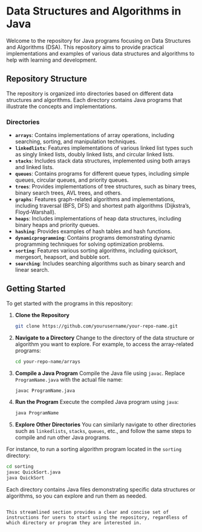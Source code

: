 # Data Structures and Algorithms in Java

Welcome to the repository for Java programs focusing on Data Structures and Algorithms (DSA). This repository aims to provide practical implementations and examples of various data structures and algorithms to help with learning and development.

## Repository Structure

The repository is organized into directories based on different data structures and algorithms. Each directory contains Java programs that illustrate the concepts and implementations.

### Directories

- **`arrays`**: Contains implementations of array operations, including searching, sorting, and manipulation techniques.
- **`linkedlists`**: Features implementations of various linked list types such as singly linked lists, doubly linked lists, and circular linked lists.
- **`stacks`**: Includes stack data structures, implemented using both arrays and linked lists.
- **`queues`**: Contains programs for different queue types, including simple queues, circular queues, and priority queues.
- **`trees`**: Provides implementations of tree structures, such as binary trees, binary search trees, AVL trees, and others.
- **`graphs`**: Features graph-related algorithms and implementations, including traversal (BFS, DFS) and shortest path algorithms (Dijkstra’s, Floyd-Warshall).
- **`heaps`**: Includes implementations of heap data structures, including binary heaps and priority queues.
- **`hashing`**: Provides examples of hash tables and hash functions.
- **`dynamicprogramming`**: Contains programs demonstrating dynamic programming techniques for solving optimization problems.
- **`sorting`**: Features various sorting algorithms, including quicksort, mergesort, heapsort, and bubble sort.
- **`searching`**: Includes searching algorithms such as binary search and linear search.

## Getting Started

To get started with the programs in this repository:

1. **Clone the Repository**
   ```sh
   git clone https://github.com/yourusername/your-repo-name.git

2. **Navigate to a Directory**
   Change to the directory of the data structure or algorithm you want to explore. For example, to access the array-related programs:
   ```sh
   cd your-repo-name/arrays
   ```

3. **Compile a Java Program**
   Compile the Java file using `javac`. Replace `ProgramName.java` with the actual file name:
   ```sh
   javac ProgramName.java
   ```

4. **Run the Program**
   Execute the compiled Java program using `java`:
   ```sh
   java ProgramName
   ```

5. **Explore Other Directories**
   You can similarly navigate to other directories such as `linkedlists`, `stacks`, `queues`, etc., and follow the same steps to compile and run other Java programs.

For instance, to run a sorting algorithm program located in the `sorting` directory:
```sh
cd sorting
javac QuickSort.java
java QuickSort
```

Each directory contains Java files demonstrating specific data structures or algorithms, so you can explore and run them as needed.

```

This streamlined section provides a clear and concise set of instructions for users to start using the repository, regardless of which directory or program they are interested in.

